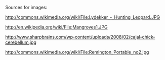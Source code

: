 Sources for images:

http://commons.wikimedia.org/wiki/File:Lydekker_-_Hunting_Leopard.JPG

http://en.wikipedia.org/wiki/File:Mangroves1.JPG

http://www.sharpbrains.com/wp-content/uploads/2008/02/cajal-chick-cerebellum.jpg

http://commons.wikimedia.org/wiki/File:Remington_Portable_no2.jpg
